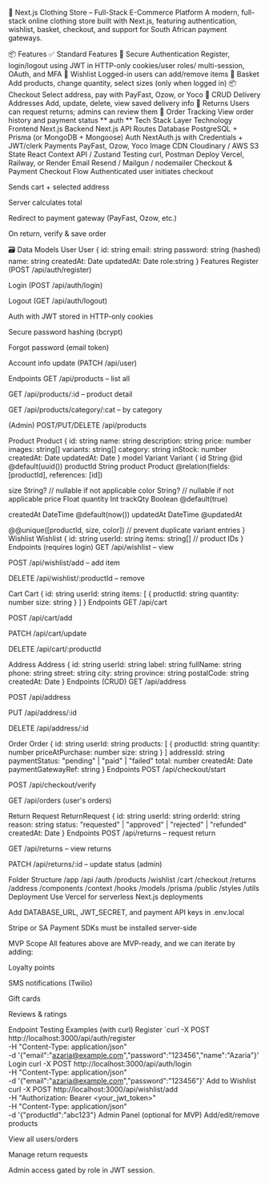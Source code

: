 👕 Next.js Clothing Store – Full-Stack E-Commerce Platform
A modern, full-stack online clothing store built with Next.js, featuring authentication, wishlist, basket, checkout, and support for South African payment gateways.

📦 Features
✅ Standard Features
🔐 Secure Authentication
Register, login/logout using JWT in HTTP-only cookies/user roles/ multi-session, OAuth, and MFA
💖 Wishlist
Logged-in users can add/remove items
🛒 Basket
Add products, change quantity, select sizes (only when logged in)
📦 Checkout
Select address, pay with PayFast, Ozow, or Yoco
📮 CRUD Delivery Addresses
Add, update, delete, view saved delivery info
🔁 Returns
Users can request returns; admins can review them
🧾 Order Tracking
View order history and payment status
** auth **
Tech Stack
Layer	Technology
Frontend	Next.js
Backend	Next.js API Routes
Database	PostgreSQL + Prisma (or MongoDB + Mongoose)
Auth	NextAuth.js with Credentials + JWT/clerk
Payments	PayFast, Ozow, Yoco
Image CDN	Cloudinary / AWS S3
State	React Context API / Zustand
Testing	curl, Postman
Deploy	Vercel, Railway, or Render
Email	Resend / Mailgun / nodemailer
Checkout & Payment
Checkout Flow
Authenticated user initiates checkout

Sends cart + selected address

Server calculates total

Redirect to payment gateway (PayFast, Ozow, etc.)

On return, verify & save order

🗃️ Data Models
User
User {
  id: string
  email: string
  password: string (hashed)
  name: string
  createdAt: Date
  updatedAt: Date
  role:string
}
Features
Register (POST /api/auth/register)

Login (POST /api/auth/login)

Logout (GET /api/auth/logout)

Auth with JWT stored in HTTP-only cookies

Secure password hashing (bcrypt)

Forgot password (email token)

Account info update (PATCH /api/user)

Endpoints
GET /api/products – list all

GET /api/products/:id – product detail

GET /api/products/category/:cat – by category

(Admin) POST/PUT/DELETE /api/products

Product
Product {
  id: string
  name: string
  description: string
  price: number
  images: string[]
  variants: string[]
  category: string
  inStock: number
  createdAt: Date
  updatedAt: Date
}
model Variant
Variant {
  id         String   @id @default(uuid())
  productId  String
  product    Product  @relation(fields: [productId], references: [id])
  
  size       String?  // nullable if not applicable
  color      String?  // nullable if not applicable
  price      Float
  quantity   Int
  trackQty   Boolean  @default(true)

  createdAt  DateTime @default(now())
  updatedAt  DateTime @updatedAt

  @@unique([productId, size, color]) // prevent duplicate variant entries
}
Wishlist
Wishlist {
  id: string
  userId: string
  items: string[] // product IDs
}
Endpoints (requires login)
GET /api/wishlist – view

POST /api/wishlist/add – add item

DELETE /api/wishlist/:productId – remove

Cart
Cart {
  id: string
  userId: string
  items: [
    {
      productId: string
      quantity: number
      size: string
    }
  ]
}
Endpoints
GET /api/cart

POST /api/cart/add

PATCH /api/cart/update

DELETE /api/cart/:productId

Address
Address {
  id: string
  userId: string
  label: string
  fullName: string
  phone: string
  street: string
  city: string
  province: string
  postalCode: string
  createdAt: Date
}
Endpoints (CRUD)
GET /api/address

POST /api/address

PUT /api/address/:id

DELETE /api/address/:id

Order
Order {
  id: string
  userId: string
  products: [
    {
      productId: string
      quantity: number
      priceAtPurchase: number
      size: string
    }
  ]
  addressId: string
  paymentStatus: "pending" | "paid" | "failed"
  total: number
  createdAt: Date
  paymentGatewayRef: string
}
Endpoints
POST /api/checkout/start

POST /api/checkout/verify

GET /api/orders (user's orders)

Return Request
ReturnRequest {
  id: string
  userId: string
  orderId: string
  reason: string
  status: "requested" | "approved" | "rejected" | "refunded"
  createdAt: Date
}
Endpoints
POST /api/returns – request return

GET /api/returns – view returns

PATCH /api/returns/:id – update status (admin)

Folder Structure
/app
  /api
    /auth
    /products
    /wishlist
    /cart
    /checkout
    /returns
    /address
/components
/context
/hooks
/models
/prisma
/public
/styles
/utils
Deployment
Use Vercel for serverless Next.js deployments

Add DATABASE_URL, JWT_SECRET, and payment API keys in .env.local

Stripe or SA Payment SDKs must be installed server-side

MVP Scope
All features above are MVP-ready, and we can iterate by adding:

Loyalty points

SMS notifications (Twilio)

Gift cards

Reviews & ratings

Endpoint Testing Examples (with curl)
Register
`curl -X POST http://localhost:3000/api/auth/register \
-H "Content-Type: application/json" \
-d '{"email":"azaria@example.com","password":"123456","name":"Azaria"}'
Login
curl -X POST http://localhost:3000/api/auth/login \
-H "Content-Type: application/json" \
-d '{"email":"azaria@example.com","password":"123456"}'
Add to Wishlist
curl -X POST http://localhost:3000/api/wishlist/add \
-H "Authorization: Bearer <your_jwt_token>" \
-H "Content-Type: application/json" \
-d '{"productId":"abc123"}
Admin Panel (optional for MVP)
Add/edit/remove products

View all users/orders

Manage return requests

Admin access gated by role in JWT session.